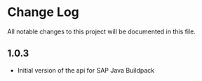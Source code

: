 # Change Log 

All notable changes to this project will be documented in this file.

## 1.0.3

* Initial version of the api for SAP Java Buildpack
